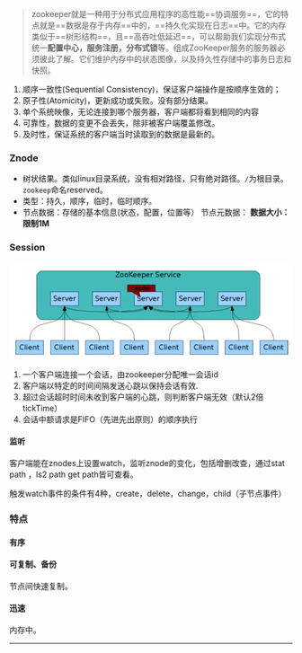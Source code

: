 > zookeeper就是一种用于分布式应用程序的高性能==协调服务==，它的特点就是==数据是存于内存==中的，==持久化实现在日志==中。它的内存类似于==树形结构==，且==高吞吐低延迟==，可以帮助我们实现分布式统一**配置中心，服务注册，分布式锁**等。组成ZooKeeper服务的服务器必须彼此了解。它们维护内存中的状态图像，以及持久性存储中的事务日志和快照。

1. 顺序一致性(Sequential Consistency)，保证客户端操作是按顺序生效的；  
2. 原子性(Atomicity)，更新成功或失败。没有部分结果。
3. 单个系统映像，无论连接到哪个服务器，客户端都将看到相同的内容  
4. 可靠性，数据的变更不会丢失，除非被客户端覆盖修改。
5.  及时性，保证系统的客户端当时读取到的数据是最新的。

### Znode

- 树状结果。类似linux目录系统，没有相对路径，只有绝对路径。`/`为根目录。`zookeep`命名reserved。
- 类型：持久，顺序，临时，临时顺序。
- 节点数据：存储的基本信息(状态，配置，位置等） 节点元数据： **数据大小：限制1M**

### Session

![image-20200910164059571](../../.src/image-20200910164059571.png)

1. 一个客户端连接一个会话，由zookeeper分配唯一会话id 
2. 客户端以特定的时间间隔发送心跳以保持会话有效.
3. 超过会话超时时间未收到客户端的心跳，则判断客户端无效（默认2倍tickTime） 
4. 会话中额请求是FIFO（先进先出原则）的顺序执行

#### 监听

客户端能在znodes上设置watch，监听znode的变化，包括增删改查，通过stat path ，ls2 path get path皆可查看。

触发watch事件的条件有4种，create，delete，change，child（子节点事件）

### 特点

#### 有序

#### 可复制、备份

节点间快速复制。

#### 迅速

内存中。

------------

[^zookeeper的基本概念]:https://juejin.im/post/6844903873296105479
